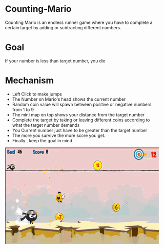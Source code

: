 # Counting-Mario
Counting Mario is an endless runner game where you have to complete a certain target  by adding or subtracting different numbers. 

# Goal
If your number is less than target number, you die 

# Mechanism
- Left Click to make jumps 
- The Number on Mario's head shows the current number 
- Random coin value will spawn between positive or negative numbers from 1 to 9
- The mini map on top shows your distance from the target number 
- Complete the target by taking or leaving different coins according to what the target number demands 
- You Current number just have to be greater than the target number 
- The more you survive the more score you get. 
- Finally , keep the goal in mind 

![Gameplay Demo](Assets/Sprites/CountingMario.gif)
